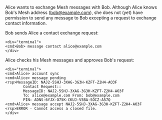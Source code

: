 
Alice wants to exchange Mesh messages with Bob. Although Alice knows Bob's Mesh address 
(bob@example.com), she does not (yet) have permission to send any message to Bob
excepting a request to exchange contact information.

Bob sends Alice a contact exchange request:


~~~~
<div="terminal">
<cmd>Bob> message contact alice@example.com
</div>
~~~~

Alice checks his Mesh messages and approves Bob's request:


~~~~
<div="terminal">
<cmd>Alice> account sync
<cmd>Alice> message pending
<rsp>MessageID: NAJ2-5SHJ-3XAG-3G3H-KZFT-Z2H4-AO3F
        Contact Request::
        MessageID: NAJ2-5SHJ-3XAG-3G3H-KZFT-Z2H4-AO3F
        To: alice@example.com From: bob@example.com
        PIN: ADNS-6YJX-O75K-CKUJ-V5BA-SOCZ-A57Q
<cmd>Alice> message accept NAJ2-5SHJ-3XAG-3G3H-KZFT-Z2H4-AO3F
<rsp>ERROR - Cannot access a closed file.
</div>
~~~~

